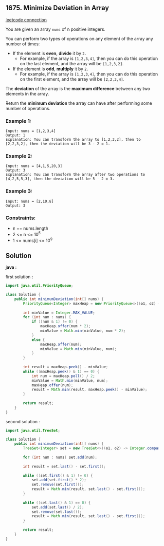 ## 1675. Minimize Deviation in Array

[leetcode connection](https://leetcode.com/problems/minimize-deviation-in-array/)

You are given an array `nums` of n positive integers.

You can perform two types of operations on any element of the array any number of times:

* If the element is **even**, **divide** it by `2`.
    * For example, if the array is `[1,2,3,4]`, then you can do this operation on the last element, and the array will be `[1,2,3,2]`.
* If the element is **odd**, **multiply** it by `2`.
    * For example, if the array is `[1,2,3,4]`, then you can do this operation on the first element, and the array will be `[2,2,3,4]`.
    
The **deviation** of the array is the **maximum difference** between any two elements in the array.

Return the **minimum deviation** the array can have after performing some number of operations.

### Example 1:
```
Input: nums = [1,2,3,4]
Output: 1
Explanation: You can transform the array to [1,2,3,2], then to [2,2,3,2], then the deviation will be 3 - 2 = 1.
```

### Example 2:
```
Input: nums = [4,1,5,20,3]
Output: 3
Explanation: You can transform the array after two operations to [4,2,5,5,3], then the deviation will be 5 - 2 = 3.
```

### Example 3:
```
Input: nums = [2,10,8]
Output: 3
```

### Constraints:

* n == nums.length
* 2 <= n <= 10<sup>5</sup>
* 1 <= nums[i] <= 10<sup>9</sup>

## Solution

**java :**

first solution :
```java
import java.util.PriorityQueue;

class Solution {
    public int minimumDeviation(int[] nums) {
        PriorityQueue<Integer> maxHeap = new PriorityQueue<>((o1, o2) -> Integer.compare(o2, o1));
        
        int minValue = Integer.MAX_VALUE;
        for (int num : nums) {
            if ((num & 1) != 0) {
                maxHeap.offer(num * 2);
                minValue = Math.min(minValue, num * 2);
            }
            else {
                maxHeap.offer(num);
                minValue = Math.min(minValue, num);
            }
        }
        
        int result = maxHeap.peek() - minValue;
        while ((maxHeap.peek() & 1) == 0) {
            int num = maxHeap.poll() / 2;
            minValue = Math.min(minValue, num);
            maxHeap.offer(num);
            result = Math.min(result, maxHeap.peek() - minValue);
        }
        
        return result;
    }
}
```

second solution :
```java
import java.util.TreeSet;

class Solution {
    public int minimumDeviation(int[] nums) {
        TreeSet<Integer> set = new TreeSet<>((o1, o2) -> Integer.compare(o1, o2));
        
        for (int num : nums) set.add(num);
        
        int result = set.last() - set.first();
        
        while ((set.first() & 1) != 0) {
            set.add(set.first() * 2);
            set.remove(set.first());
            result = Math.min(result, set.last() - set.first());
        }
        
        while ((set.last() & 1) == 0) {
            set.add(set.last() / 2);
            set.remove(set.last());
            result = Math.min(result, set.last() - set.first());
        }
        
        return result;
    }
}
```